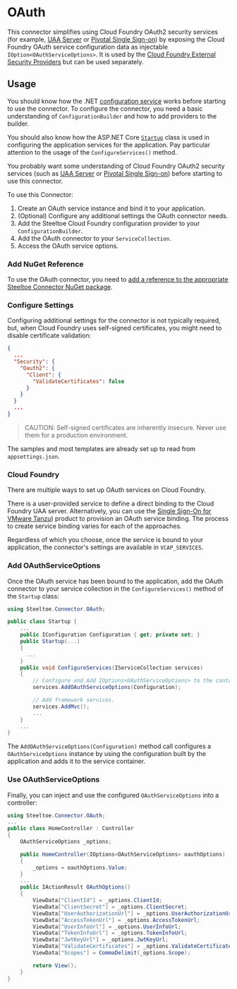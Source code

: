 # OAuth

This connector simplifies using Cloud Foundry OAuth2 security services (for example, [UAA Server](https://github.com/cloudfoundry/uaa) or [Pivotal Single Sign-on](https://docs.pivotal.io/p-identity/)) by exposing the Cloud Foundry OAuth service configuration data as injectable `IOption<OAuthServiceOptions>`. It is used by the [Cloud Foundry External Security Providers](../security/index.md) but can be used separately.

## Usage

You should know how the .NET [configuration service](https://docs.microsoft.com/aspnet/core/fundamentals/configuration) works before starting to use the connector. To configure the connector, you need a basic understanding of `ConfigurationBuilder` and how to add providers to the builder.

You should also know how the ASP.NET Core [`Startup`](https://docs.microsoft.com/aspnet/core/fundamentals/startup) class is used in configuring the application services for the application. Pay particular attention to the usage of the `ConfigureServices()` method.

You probably want some understanding of Cloud Foundry OAuth2 security services (such as [UAA Server](https://github.com/cloudfoundry/uaa) or [Pivotal Single Sign-on](https://docs.pivotal.io/p-identity/)) before starting to use this connector.

To use this Connector:

1. Create an OAuth service instance and bind it to your application.
1. (Optional) Configure any additional settings the OAuth connector needs.
1. Add the Steeltoe Cloud Foundry configuration provider to your `ConfigurationBuilder`.
1. Add the OAuth connector to your `ServiceCollection`.
1. Access the OAuth service options.

### Add NuGet Reference

To use the OAuth connector, you need to [add a reference to the appropriate Steeltoe Connector NuGet package](usage.md#add-nuget-references).

### Configure Settings

Configuring additional settings for the connector is not typically required, but, when Cloud Foundry uses self-signed certificates, you might need to disable certificate validation:

```json
{
  ...
  "Security": {
    "Oauth2": {
      "Client": {
        "ValidateCertificates": false
      }
    }
  }
  ...
}
```

>CAUTION: Self-signed certificates are inherently insecure. Never use them for a production environment.

The samples and most templates are already set up to read from `appsettings.json`.

### Cloud Foundry

There are multiple ways to set up OAuth services on Cloud Foundry.

There is a user-provided service to define a direct binding to the Cloud Foundry UAA server. Alternatively, you can use the [Single Sign-On for VMware Tanzu](https://docs.pivotal.io/p-identity/)) product to provision an OAuth service binding. The process to create service binding varies for each of the approaches.

Regardless of which you choose, once the service is bound to your application, the connector's settings are available in `VCAP_SERVICES`.

### Add OAuthServiceOptions

Once the OAuth service has been bound to the application, add the OAuth connector to your service collection in the `ConfigureServices()` method of the `Startup` class:

```csharp
using Steeltoe.Connector.OAuth;

public class Startup {
    ...
    public IConfiguration Configuration { get; private set; }
    public Startup(...)
    {
      ...
    }
    public void ConfigureServices(IServiceCollection services)
    {
        // Configure and Add IOptions<OAuthServiceOptions> to the container
        services.AddOAuthServiceOptions(Configuration);

        // Add framework services.
        services.AddMvc();
        ...
    }
    ...
}
```

The `AddOAuthServiceOptions(Configuration)` method call configures a `OAuthServiceOptions` instance by using the configuration built by the application and adds it to the service container.

### Use OAuthServiceOptions

Finally, you can inject and use the configured `OAuthServiceOptions` into a controller:

```csharp
using Steeltoe.Connector.OAuth;
...
public class HomeController : Controller
{
    OAuthServiceOptions _options;

    public HomeController(IOptions<OAuthServiceOptions> oauthOptions)
    {
        _options = oauthOptions.Value;
    }
    ...
    public IActionResult OAuthOptions()
    {
        ViewData["ClientId"] = _options.ClientId;
        ViewData["ClientSecret"] = _options.ClientSecret;
        ViewData["UserAuthorizationUrl"] = _options.UserAuthorizationUrl;
        ViewData["AccessTokenUrl"] = _options.AccessTokenUrl;
        ViewData["UserInfoUrl"] = _options.UserInfoUrl;
        ViewData["TokenInfoUrl"] = _options.TokenInfoUrl;
        ViewData["JwtKeyUrl"] = _options.JwtKeyUrl;
        ViewData["ValidateCertificates"] = _options.ValidateCertificates;
        ViewData["Scopes"] = CommaDelimit(_options.Scope);

        return View();
    }
}
```
